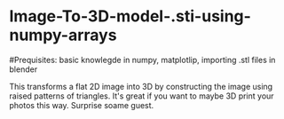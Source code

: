 # Image-To-3D-model-.sti-using-numpy-arrays

#Prequisites: basic knowlegde in numpy, matplotlip, importing .stl files in blender

This transforms a flat 2D image into 3D by constructing the image using raised patterns of triangles. It's great if you want to maybe
3D print your photos this way. Surprise soame guest.
